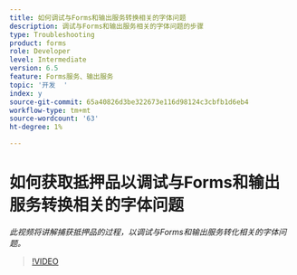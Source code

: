 ```yaml
---
title: 如何调试与Forms和输出服务转换相关的字体问题
description: 调试与Forms和输出服务相关的字体问题的步骤
type: Troubleshooting
product: forms
role: Developer
level: Intermediate
version: 6.5
feature: Forms服务、输出服务
topic: '开发  '
index: y
source-git-commit: 65a40826d3be322673e116d98124c3cbfb1d6eb4
workflow-type: tm+mt
source-wordcount: '63'
ht-degree: 1%

---
```



# 如何获取抵押品以调试与Forms和输出服务转换相关的字体问题

*此视频将讲解捕获抵押品的过程，以调试与Forms和输出服务转化相关的字体问题。*

>[!VIDEO](https://video.tv.adobe.com/v/335487?quality=9&learn=on)
